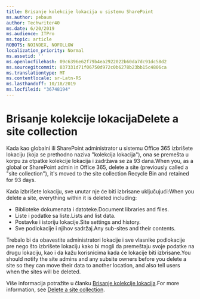 ```yaml
---
title: Brisanje kolekcije lokacija u sistemu SharePoint
ms.author: pebaum
author: Techwriter40
ms.date: 6/20/2019
ms.audience: ITPro
ms.topic: article
ROBOTS: NOINDEX, NOFOLLOW
localization_priority: Normal
ms.assetid: ''
ms.openlocfilehash: 09c6396e62f79b4ea2922022b60da7dc91dc58d2
ms.sourcegitcommit: 037331d71f06750d972c0b6278b23bb15c4806ca
ms.translationtype: MT
ms.contentlocale: sr-Latn-RS
ms.lasthandoff: 10/18/2019
ms.locfileid: "36748194"
---
```

# <a name="delete-a-site-collection"></a><span data-ttu-id="d9217-102">Brisanje kolekcije lokacija</span><span class="sxs-lookup"><span data-stu-id="d9217-102">Delete a site collection</span></span>

<span data-ttu-id="d9217-103">Kada kao globalni ili SharePoint administrator u sistemu Office 365 izbrišete lokaciju (koja se prethodno naziva "kolekcija lokacija"), ona se premešta u korpu za otpatke kolekcije lokacija i zadržava se za 93 dana.</span><span class="sxs-lookup"><span data-stu-id="d9217-103">When you, as a global or SharePoint admin in Office 365, delete a site (previously called a "site collection"), it's moved to the site collection Recycle Bin and retained for 93 days.</span></span> 

<span data-ttu-id="d9217-104">Kada izbrišete lokaciju, sve unutar nje će biti izbrisane uključujući:</span><span class="sxs-lookup"><span data-stu-id="d9217-104">When you delete a site, everything within it is deleted including:</span></span>

- <span data-ttu-id="d9217-105">Biblioteke dokumenata i datoteke.</span><span class="sxs-lookup"><span data-stu-id="d9217-105">Document libraries and files.</span></span>
- <span data-ttu-id="d9217-106">Liste i podatke sa liste.</span><span class="sxs-lookup"><span data-stu-id="d9217-106">Lists and list data.</span></span>
- <span data-ttu-id="d9217-107">Postavke i istoriju lokacije.</span><span class="sxs-lookup"><span data-stu-id="d9217-107">Site settings and history.</span></span>
- <span data-ttu-id="d9217-108">Sve podlokacije i njihov sadržaj.</span><span class="sxs-lookup"><span data-stu-id="d9217-108">Any sub-sites and their contents.</span></span>

<span data-ttu-id="d9217-109">Trebalo bi da obavestite administratori lokacije i sve vlasnike podlokacije pre nego što izbrišete lokaciju kako bi mogli da premeštaju svoje podatke na drugu lokaciju, kao i da kažu korisnicima kada će lokacije biti izbrisane.</span><span class="sxs-lookup"><span data-stu-id="d9217-109">You should notify the site admins and any subsite owners before you delete a site so they can move their data to another location, and also tell users when the sites will be deleted.</span></span> 

<span data-ttu-id="d9217-110">Više informacija potražite u članku [Brisanje kolekcije lokacija](https://docs.microsoft.com/sharepoint/delete-site-collection).</span><span class="sxs-lookup"><span data-stu-id="d9217-110">For more information, see [Delete a site collection](https://docs.microsoft.com/sharepoint/delete-site-collection).</span></span> 